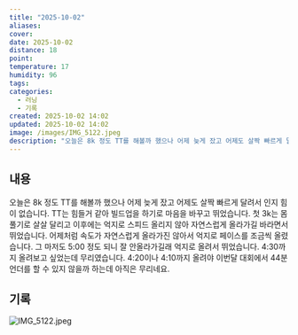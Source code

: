 ```yaml
---
title: "2025-10-02"
aliases:
cover:
date: 2025-10-02
distance: 18
point:
temperature: 17
humidity: 96
tags:
categories:
  - 러닝
  - 기록
created: 2025-10-02 14:02
updated: 2025-10-02 14:02
image: /images/IMG_5122.jpeg
description: "오늘은 8k 정도 TT를 해볼까 했으나 어제 늦게 잤고 어제도 살짝 빠르게 달려서 인지 힘이 없습니다. TT는 힘들거 같아 빌드업을 하기로 마음을 바꾸고 뛰었습니다. 첫 3k는 몸 풀기로 살살 달리고 이후에는 억지로 스피드 올리지 않아 자연스럽게 올라가길 바라면서 뛰었습니다. 어제처럼 "
---
```


## 내용
오늘은 8k 정도 TT를 해볼까 했으나 어제 늦게 잤고 어제도 살짝 빠르게 달려서 인지 힘이 없습니다. TT는 힘들거 같아 빌드업을 하기로 마음을 바꾸고 뛰었습니다. 첫 3k는 몸 풀기로 살살 달리고 이후에는 억지로 스피드 올리지 않아 자연스럽게 올라가길 바라면서 뛰었습니다. 어제처럼 속도가 자연스럽게 올라가진 않아서 억지로 페이스를 조금씩 올렸습니다. 그 마저도 5:00 정도 되니 잘 안올라가길래 억지로 올려서 뛰었습니다. 4:30까지 올려보고 싶었는데 무리였습니다. 4:20이나 4:10까지 올려야 이번달 대회에서 44분 언더를 할 수 있지 않을까 하는데 아직은 무리네요.

## 기록

![IMG_5122.jpeg](/images/IMG_5122.jpeg)
